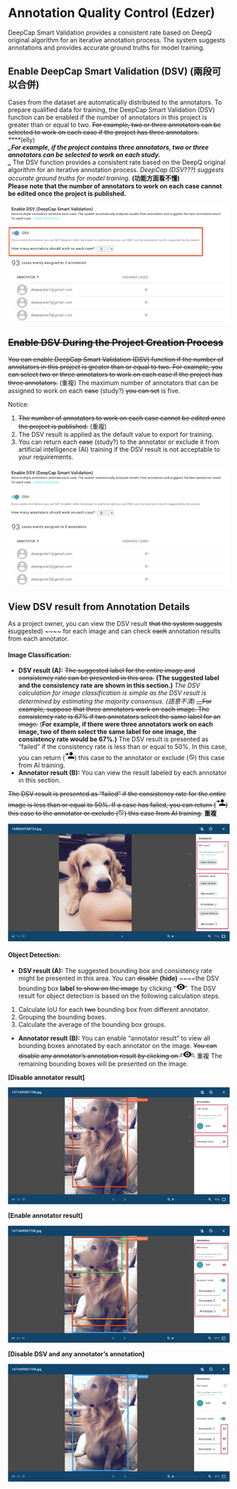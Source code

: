 # Annotation Quality Control \(Edzer\)

DeepCap Smart Validation provides a consistent rate based on DeepQ original algorithm for an iterative annotation process. The system suggests annotations and provides accurate ground truths for model training.

## Enable DeepCap Smart Validation \(DSV\) \(兩段可以合併\)

Cases from the dataset are automatically distributed to the annotators. To prepare qualified data for training, the DeepCap Smart Validation \(DSV\) function can be enabled if the number of annotators in this project is greater than or equal to two. ~~For example, two or three annotators can be selected to work on each case if the project has three annotators.~~  
_****_\(elly\)  
_****_For example, if the project contains three annotators, two or three annotators can be selected to work on each study.   
_****_ The DSV function provides a consistent rate based on the DeepQ original algorithm for an iterative annotation process. _DeepCap \(DSV???\) suggests accurate ground truths for model training._ **\(功能方面看不懂\)**  
 **Please note that the number of annotators to work on each case cannot be edited once the project is published.** 

![](../../../.gitbook/assets/picture6.png)

## 

## ~~Enable DSV During the Project Creation Process~~

~~You can enable DeepCap Smart Validation \(DSV\) function if the number of annotators in this project is greater than or equal to two. For example, you can select two or three annotators to work on each case if the project has three annotators.~~ \(重複\) The maximum number of annotators that can be assigned to work on each ~~case~~  \(study?\) ~~you can set~~ is five.

Notice: 

1. ~~The number of annotators to work on each case cannot be edited once the project is published.~~  \(重複\)
2. The DSV result is applied as the default value to export for training. 
3. You can return each ~~case~~ \(study?\) to the annotator or exclude it from artificial intelligence \(AI\) training if the DSV result is not acceptable to your requirements.

![](../../../.gitbook/assets/picture23.png)

## View DSV result from Annotation Details

As a project owner, you can view the DSV result ~~that the system suggests \(~~suggested\) ~~~~ for each image and can check ~~each~~ annotation results from each annotator.

#### Image Classification:

* **DSV result \(A\):** ~~The suggested label for the entire image and consistency rate can be presented in this area.~~ **\(The suggested label and the consistency rate are shown in this section.\)** _The DSV calculation for image classification is simple as the DSV result is determined by estimating the majority consensus. \(語意不清\)_  ~~__For example, suppose that three annotators work on each image. The consistency rate is 67% if two annotators select the same label for an image.~~ \(**For example, if there were three annotators work on each image, two of them select the same label for one image, the consistency rate would be 67%.\)** The DSV result is presented as “failed” if the consistency rate is less than or equal to 50%. In this case, you can return \(![](../../../.gitbook/assets/picture24.png)\) this case to the annotator or exclude \(![](../../../.gitbook/assets/image%20%2814%29.png)\) this case from AI training.   
* **Annotator result \(B\):** You can view the result labeled by each annotator in this section.

~~The DSV result is presented as “failed” if the consistency rate for the entire image is less than or equal to 50%. If a case has failed, you can return \(~~![](../../../.gitbook/assets/picture24.png)~~\) this case to the annotator or exclude \(~~![](../../../.gitbook/assets/image%20%2814%29.png)~~\) this case from AI training.~~  **重複**

![](../../../.gitbook/assets/picture25.png)

#### Object Detection:

* **DSV result \(A\):** The suggested bounding box and consistency rate might be presented in this area. You can ~~disable~~ **\(hide\)** ~~~~the DSV bounding box **label** ~~to show on the image~~ by clicking “![](../../../.gitbook/assets/picture26.png)”. The DSV result for object detection is based on the following calculation steps.

1. Calculate IoU for each ~~two~~ bounding box from different annotator.
2. Grouping the bounding boxes. 
3. Calculate the average of the bounding box groups.

* **Annotator result \(B\):** You can enable “annotator result” to view all bounding boxes annotated by each annotator on the image. ~~You can disable any annotator’s annotation result by clicking on “~~![](../../../.gitbook/assets/picture26.png)~~”.~~ 重複 The remaining bounding boxes will be presented on the image.

**\[Disable annotator result\]**   

![](../../../.gitbook/assets/picture27.png)

**\[Enable annotator result\]**

![](../../../.gitbook/assets/picture28.png)

**\[Disable DSV and any annotator’s annotation\]**

![](../../../.gitbook/assets/picture29.png)

